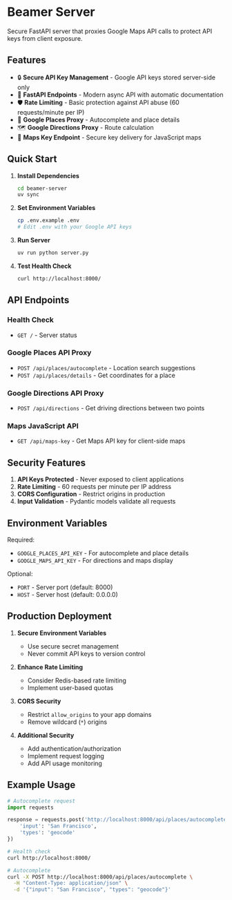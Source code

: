 # Beamer Server

Secure FastAPI server that proxies Google Maps API calls to protect API keys from client exposure.

## Features

- 🔒 **Secure API Key Management** - Google API keys stored server-side only
- 🚀 **FastAPI Endpoints** - Modern async API with automatic documentation
- 🛡️ **Rate Limiting** - Basic protection against API abuse (60 requests/minute per IP)
- 📍 **Google Places Proxy** - Autocomplete and place details
- 🗺️ **Google Directions Proxy** - Route calculation
- 🔑 **Maps Key Endpoint** - Secure key delivery for JavaScript maps

## Quick Start

1. **Install Dependencies**
   ```bash
   cd beamer-server
   uv sync
   ```

2. **Set Environment Variables**
   ```bash
   cp .env.example .env
   # Edit .env with your Google API keys
   ```

3. **Run Server**
   ```bash
   uv run python server.py
   ```

4. **Test Health Check**
   ```bash
   curl http://localhost:8000/
   ```

## API Endpoints

### Health Check
- `GET /` - Server status

### Google Places API Proxy
- `POST /api/places/autocomplete` - Location search suggestions
- `POST /api/places/details` - Get coordinates for a place

### Google Directions API Proxy  
- `POST /api/directions` - Get driving directions between two points

### Maps JavaScript API
- `GET /api/maps-key` - Get Maps API key for client-side maps

## Security Features

1. **API Keys Protected** - Never exposed to client applications
2. **Rate Limiting** - 60 requests per minute per IP address
3. **CORS Configuration** - Restrict origins in production
4. **Input Validation** - Pydantic models validate all requests

## Environment Variables

Required:
- `GOOGLE_PLACES_API_KEY` - For autocomplete and place details
- `GOOGLE_MAPS_API_KEY` - For directions and maps display

Optional:
- `PORT` - Server port (default: 8000)
- `HOST` - Server host (default: 0.0.0.0)

## Production Deployment

1. **Secure Environment Variables**
   - Use secure secret management
   - Never commit API keys to version control

2. **Enhance Rate Limiting**
   - Consider Redis-based rate limiting
   - Implement user-based quotas

3. **CORS Security**
   - Restrict `allow_origins` to your app domains
   - Remove wildcard (`*`) origins

4. **Additional Security**
   - Add authentication/authorization
   - Implement request logging
   - Add API usage monitoring

## Example Usage

```python
# Autocomplete request
import requests

response = requests.post('http://localhost:8000/api/places/autocomplete', json={
    'input': 'San Francisco',
    'types': 'geocode'
})
```

```bash
# Health check
curl http://localhost:8000/

# Autocomplete
curl -X POST http://localhost:8000/api/places/autocomplete \
  -H "Content-Type: application/json" \
  -d '{"input": "San Francisco", "types": "geocode"}'
```
